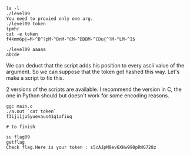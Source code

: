 ```
ls -l
./level09
You need to provied only one arg.
./level09 token
tpmhr
cat -e token
f4kmm6p|=M-^B^?pM-^BnM-^CM-^BDBM-^CDu{^?M-^LM-^I$

./level09 aaaaa
abcde
```
We can deduct that the script adds his position to every ascii value of the argument.
So we can suppose that the token got hashed this way. Let's make a script to fix this.

2 versions of the scripts are available. I recommend the version in C, the one in Python should but doesn't work for some encoding reasons.

```
ggc main.c
./a.out `cat token`
f3iji1ju5yuevaus41q1afiuq

# to finish

su flag09
getflag
Check flag.Here is your token : s5cAJpM8ev6XHw998pRWG728z
```
